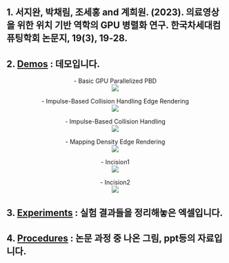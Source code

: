 
##  1. 서지완, 박채림, 조세홍 and 계희원. (2023). 의료영상을 위한 위치 기반 역학의 GPU 병렬화 연구. 한국차세대컴퓨팅학회 논문지, 19(3), 19-28.


##  2. [Demos](https://github.com/wannaseoji/GPU-Parallelization-Study-of-Position-Based-Dynamics/tree/main/Demos) : 데모입니다. 
  
  <p align ="center">
- Basic GPU Parallelized PBD<br>
  <img src="https://github.com/wannaseoji/GPU-Parallelization-Study-of-Position-Based-Dynamics/assets/91694379/4e46cd9d-d45c-4201-820b-e13e210523b7">
  </p>
   <p align ="center">
- Impulse-Based Collision Handling Edge Rendering <br>
  <img src="https://github.com/wannaseoji/GPU-Parallelization-Study-of-Position-Based-Dynamics/assets/91694379/9b5a7f80-1bd5-4134-b817-e9de81738b17">
  </p>
   <p align ="center">
- Impulse-Based Collision Handling<br>
  <img src="https://github.com/wannaseoji/GPU-Parallelization-Study-of-Position-Based-Dynamics/assets/91694379/e02f1672-7ecf-4506-b1d5-81903721cacc">
  </p>
   <p align ="center">
- Mapping Density Edge Rendering<br>
  <img src="https://github.com/wannaseoji/GPU-Parallelization-Study-of-Position-Based-Dynamics/assets/91694379/f7c4a3fb-741c-4dec-b3bd-2c49f8456a99">
  </p>
   <p align ="center">
- Incision1<br>
  <img src="https://github.com/wannaseoji/GPU-Parallelization-Study-of-Position-Based-Dynamics/assets/91694379/5b72ca10-c4ab-451a-8842-f707cbf94f79">
  </p>
  <p align ="center">
- Incision2<br>
  <img src="https://github.com/wannaseoji/GPU-Parallelization-Study-of-Position-Based-Dynamics/assets/91694379/be5b8302-909f-424b-b688-595cd57727a8">
  </p>
        
        
       
##  3. [Experiments](https://github.com/wannaseoji/GPU-Parallelization-Study-of-Position-Based-Dynamics/tree/main/Experiments) : 실험 결과들을 정리해놓은 엑셀입니다.


##  4. [Procedures](https://github.com/wannaseoji/GPU-Parallelization-Study-of-Position-Based-Dynamics/tree/main/procedure) : 논문 과정 중 나온 그림, ppt등의 자료입니다.
